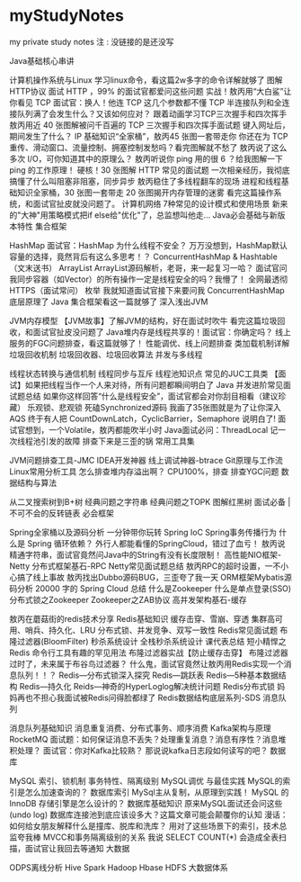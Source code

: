 # myStudyNotes
my private study notes
注 : 没链接的是还没写

Java基础核心串讲

计算机操作系统与Linux
学习linux命令，看这篇2w多字的命令详解就够了
图解HTTP协议
面试 HTTP ，99% 的面试官都爱问这些问题
实战！敖丙用“大白鲨”让你看见 TCP
面试官：换人！他连 TCP 这几个参数都不懂
TCP 半连接队列和全连接队列满了会发生什么？又该如何应对？
跟着动画学习TCP三次握手和四次挥手
敖丙用近 40 张图解被问千百遍的 TCP 三次握手和四次挥手面试题
键入网址后，期间发生了什么？
IP 基础知识“全家桶”，敖丙45 张图一套带走你
你还在为 TCP 重传、滑动窗口、流量控制、拥塞控制发愁吗？看完图解就不愁了
敖丙说了这么多次 I/O，可你知道其中的原理么？
敖丙听说你 ping 用的很 6 ？给我图解一下 ping 的工作原理！
硬核！30 张图解 HTTP 常见的面试题
一次相亲经历，我彻底搞懂了什么叫阻塞非阻塞，同步异步
敖丙稳住了多线程翻车的现场
进程和线程基础知识全家桶，30 张图一套带走
20 张图揭开内存管理的迷雾
看完这篇操作系统，和面试官扯皮就没问题了。
计算机网络
7种常见的设计模式和使用场景
新来的"大神"用策略模式把if else给"优化"了，总监想叫他走...
Java必会基础与新版本特性
集合框架

HashMap
面试官：HashMap 为什么线程不安全？
万万没想到，HashMap默认容量的选择，竟然背后有这么多思考！？
ConcurrentHashMap & Hashtable（文末送书）
ArrayList
ArrayList源码解析，老哥，来一起复习一哈？
面试官问我同步容器（如Vector）的所有操作一定是线程安全的吗？我懵了！
全网最透彻HTTPS（面试常问）
枚举
我就知道面试官接下来要问我 ConcurrentHashMap 底层原理了
Java 集合框架看这一篇就够了
深入浅出JVM

JVM内存模型
【JVM故事】了解JVM的结构，好在面试时吹牛
看完这篇垃圾回收，和面试官扯皮没问题了
Java堆内存是线程共享的！面试官：你确定吗？
线上服务的FGC问题排查，看这篇就够了！
性能调优、线上问题排查
类加载机制详解
垃圾回收机制
垃圾回收器、垃圾回收算法
并发与多线程

线程状态转换与通信机制
线程同步与互斥
线程池知识点
常见的JUC工具类
【面试】如果把线程当作一个人来对待，所有问题都瞬间明白了
Java 并发进阶常见面试题总结
如果你这样回答“什么是线程安全”，面试官都会对你刮目相看（建议珍藏）
乐观锁、悲观锁
死磕Synchronized源码
我画了35张图就是为了让你深入 AQS
终于有人把 CountDownLatch，CyclicBarrier，Semaphore 说明白了!
面试官想到，一个Volatile，敖丙都能吹半小时
Java面试必问：ThreadLocal
记一次线程池引发的故障 排查下来是三歪的锅
常用工具集

JVM问题排查工具-JMC
IDEA开发神器
线上调试神器-btrace
Git原理与工作流
Linux常用分析工具
怎么排查堆内存溢出啊？
CPU100%，排查
排查YGC问题
数据结构与算法

从二叉搜索树到B+树
经典问题之字符串
经典问题之TOPK
图解红黑树
面试必备 | 不可不会的反转链表
必会框架

Spring全家桶以及源码分析
一分钟带你玩转 Spring IoC
Spring事务传播行为
什么是 Spring 循环依赖？
外行人都能看懂的SpringCloud，错过了血亏！
敖丙说精通字符串，面试官竟然问Java中的String有没有长度限制！
高性能NIO框架-Netty
分布式框架基石-RPC
Netty常见面试题总结
敖丙RPC的超时设置，一不小心搞了线上事故
敖丙找出Dubbo源码BUG，三歪夸了我一天
ORM框架Mybatis源码分析
20000 字的 Spring Cloud 总结
什么是Zookeeper
什么是单点登录(SSO)
分布式锁之Zookeeper
Zookeeper之ZAB协议
高并发架构基石-缓存

敖丙在蘑菇街的redis技术分享
Redis基础知识
缓存击穿、雪崩、穿透
集群高可用、哨兵、持久化、LRU
分布式锁、并发竞争、双写一致性
Redis常见面试题
布隆过滤器(BloomFilter)
秒杀系统设计
全栈秒杀系统设计
课代表总结
短小精悍之 Redis 命令行工具有趣的罕见用法
布隆过滤器实战【防止缓存击穿】
布隆过滤器过时了，未来属于布谷鸟过滤器？
什么鬼，面试官竟然让敖丙用Redis实现一个消息队列！！？
Redis—分布式锁深入探究
Redis—跳跃表
Redis—5种基本数据结构
Redis—持久化
Reids—神奇的HyperLoglog解决统计问题
Redis分布式锁
妈妈再也不担心我面试被Redis问得脸都绿了
Redis数据结构底层系列-SDS
消息队列

消息队列基础知识
消息重复消费、分布式事务、顺序消费
Kafka架构与原理
RocketMQ
面试题：如何保证消息不丢失？处理重复消息？消息有序性？消息堆积处理？
面试官：你对Kafka比较熟？ 那说说kafka日志段如何读写的吧？
数据库

MySQL
索引、锁机制
事务特性、隔离级别
MySQL调优
与最佳实践
MySQL的索引是怎么加速查询的？
数据库索引
MySql主从复制，从原理到实践！
MySQL 的 InnoDB 存储引擎是怎么设计的？
数据库基础知识
原来MySQL面试还会问这些(undo log)
数据库连接池到底应该设多大？这篇文章可能会颠覆你的认知
漫话：如何给女朋友解释什么是撞库、脱库和洗库？
用对了这些场景下的索引，技术总监夸我棒
MVCC和事务隔离级别的关系
我说 SELECT COUNT(*) 会造成全表扫描，面试官让我回去等通知
大数据

ODPS离线分析
Hive
Spark
Hadoop
Hbase
HDFS
大数据体系
